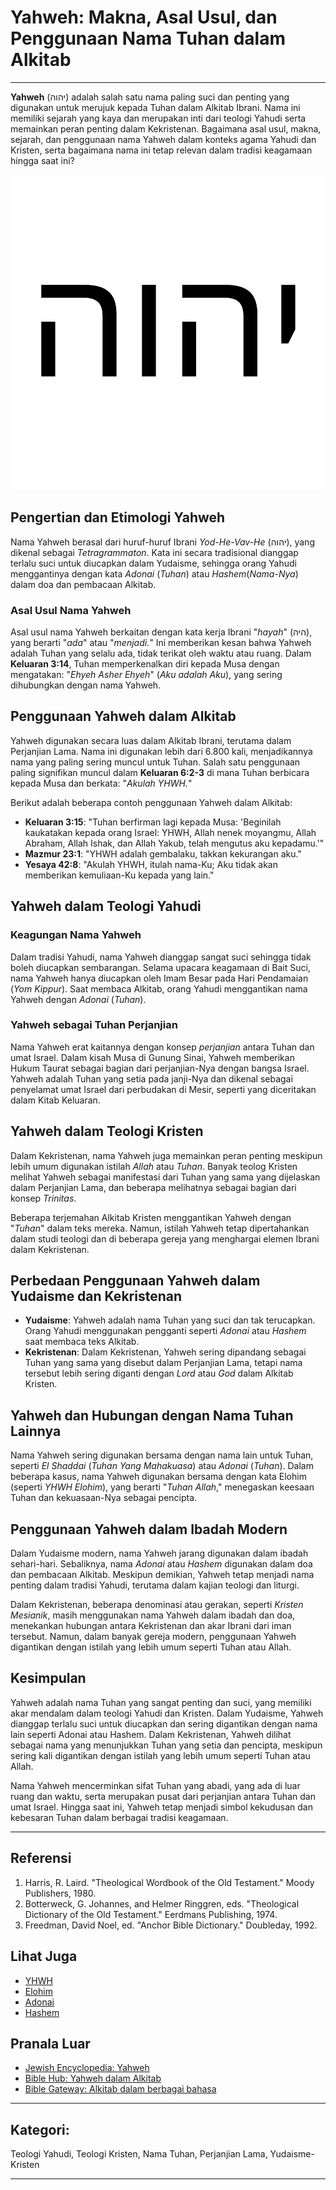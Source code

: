 # Yahweh: Makna, Asal Usul, dan Penggunaan Nama Tuhan dalam Alkitab

---

**Yahweh** (יהוה) adalah salah satu nama paling suci dan penting yang digunakan untuk merujuk kepada Tuhan dalam Alkitab Ibrani. Nama ini memiliki sejarah yang kaya dan merupakan inti dari teologi Yahudi serta memainkan peran penting dalam Kekristenan. Bagaimana asal usul, makna, sejarah, dan penggunaan nama Yahweh dalam konteks agama Yahudi dan Kristen, serta bagaimana nama ini tetap relevan dalam tradisi keagamaan hingga saat ini?

![Yahweh, nama Tuhan dalam Alkitab Ibrani dan Kristen](konten/img/nama_tuhan/YHWH.svg)

## Pengertian dan Etimologi Yahweh

Nama Yahweh berasal dari huruf-huruf Ibrani *Yod-He-Vav-He* (יהוה), yang dikenal sebagai *Tetragrammaton*. Kata ini secara tradisional dianggap terlalu suci untuk diucapkan dalam Yudaisme, sehingga orang Yahudi menggantinya dengan kata *Adonai* (*Tuhan*) atau *Hashem*(*Nama-Nya*) dalam doa dan pembacaan Alkitab.

### Asal Usul Nama Yahweh

Asal usul nama Yahweh berkaitan dengan kata kerja Ibrani "*hayah*" (היה), yang berarti "*ada*" atau "*menjadi.*" Ini memberikan kesan bahwa Yahweh adalah Tuhan yang selalu ada, tidak terikat oleh waktu atau ruang. Dalam **Keluaran 3:14**, Tuhan memperkenalkan diri kepada Musa dengan mengatakan: "*Ehyeh Asher Ehyeh*" (*Aku adalah Aku*), yang sering dihubungkan dengan nama Yahweh.

## Penggunaan Yahweh dalam Alkitab

Yahweh digunakan secara luas dalam Alkitab Ibrani, terutama dalam Perjanjian Lama. Nama ini digunakan lebih dari 6.800 kali, menjadikannya nama yang paling sering muncul untuk Tuhan. Salah satu penggunaan paling signifikan muncul dalam **Keluaran 6:2-3** di mana Tuhan berbicara kepada Musa dan berkata: "*Akulah YHWH.*"

Berikut adalah beberapa contoh penggunaan Yahweh dalam Alkitab:
- **Keluaran 3:15**: "Tuhan berfirman lagi kepada Musa: 'Beginilah kaukatakan kepada orang Israel: YHWH, Allah nenek moyangmu, Allah Abraham, Allah Ishak, dan Allah Yakub, telah mengutus aku kepadamu.'"
- **Mazmur 23:1**: "YHWH adalah gembalaku, takkan kekurangan aku."
- **Yesaya 42:8**: "Akulah YHWH, itulah nama-Ku; Aku tidak akan memberikan kemuliaan-Ku kepada yang lain."

## Yahweh dalam Teologi Yahudi

### Keagungan Nama Yahweh

Dalam tradisi Yahudi, nama Yahweh dianggap sangat suci sehingga tidak boleh diucapkan sembarangan. Selama upacara keagamaan di Bait Suci, nama Yahweh hanya diucapkan oleh Imam Besar pada Hari Pendamaian (*Yom Kippur*). Saat membaca Alkitab, orang Yahudi menggantikan nama Yahweh dengan *Adonai* (*Tuhan*).

### Yahweh sebagai Tuhan Perjanjian

Nama Yahweh erat kaitannya dengan konsep *perjanjian* antara Tuhan dan umat Israel. Dalam kisah Musa di Gunung Sinai, Yahweh memberikan Hukum Taurat sebagai bagian dari perjanjian-Nya dengan bangsa Israel. Yahweh adalah Tuhan yang setia pada janji-Nya dan dikenal sebagai penyelamat umat Israel dari perbudakan di Mesir, seperti yang diceritakan dalam Kitab Keluaran.

## Yahweh dalam Teologi Kristen

Dalam Kekristenan, nama Yahweh juga memainkan peran penting meskipun lebih umum digunakan istilah *Allah* atau *Tuhan*. Banyak teolog Kristen melihat Yahweh sebagai manifestasi dari Tuhan yang sama yang dijelaskan dalam Perjanjian Lama, dan beberapa melihatnya sebagai bagian dari konsep *Trinitas*.

Beberapa terjemahan Alkitab Kristen menggantikan Yahweh dengan "*Tuhan*" dalam teks mereka. Namun, istilah Yahweh tetap dipertahankan dalam studi teologi dan di beberapa gereja yang menghargai elemen Ibrani dalam Kekristenan.

## Perbedaan Penggunaan Yahweh dalam Yudaisme dan Kekristenan

- **Yudaisme**: Yahweh adalah nama Tuhan yang suci dan tak terucapkan. Orang Yahudi menggunakan pengganti seperti *Adonai* atau *Hashem* saat membaca teks Alkitab.
- **Kekristenan**: Dalam Kekristenan, Yahweh sering dipandang sebagai Tuhan yang sama yang disebut dalam Perjanjian Lama, tetapi nama tersebut lebih sering diganti dengan *Lord* atau *God* dalam Alkitab Kristen.

## Yahweh dan Hubungan dengan Nama Tuhan Lainnya

Nama Yahweh sering digunakan bersama dengan nama lain untuk Tuhan, seperti *El Shaddai* (*Tuhan Yang Mahakuasa*) atau *Adonai* (*Tuhan*). Dalam beberapa kasus, nama Yahweh digunakan bersama dengan kata Elohim (seperti *YHWH Elohim*), yang berarti "*Tuhan Allah*," menegaskan keesaan Tuhan dan kekuasaan-Nya sebagai pencipta.

## Penggunaan Yahweh dalam Ibadah Modern

Dalam Yudaisme modern, nama Yahweh jarang digunakan dalam ibadah sehari-hari. Sebaliknya, nama *Adonai* atau *Hashem* digunakan dalam doa dan pembacaan Alkitab. Meskipun demikian, Yahweh tetap menjadi nama penting dalam tradisi Yahudi, terutama dalam kajian teologi dan liturgi.

Dalam Kekristenan, beberapa denominasi atau gerakan, seperti *Kristen Mesianik*, masih menggunakan nama Yahweh dalam ibadah dan doa, menekankan hubungan antara Kekristenan dan akar Ibrani dari iman tersebut. Namun, dalam banyak gereja modern, penggunaan Yahweh digantikan dengan istilah yang lebih umum seperti Tuhan atau Allah.

## Kesimpulan

Yahweh adalah nama Tuhan yang sangat penting dan suci, yang memiliki akar mendalam dalam teologi Yahudi dan Kristen. Dalam Yudaisme, Yahweh dianggap terlalu suci untuk diucapkan dan sering digantikan dengan nama lain seperti Adonai atau Hashem. Dalam Kekristenan, Yahweh dilihat sebagai nama yang menunjukkan Tuhan yang setia dan pencipta, meskipun sering kali digantikan dengan istilah yang lebih umum seperti Tuhan atau Allah.

Nama Yahweh mencerminkan sifat Tuhan yang abadi, yang ada di luar ruang dan waktu, serta merupakan pusat dari perjanjian antara Tuhan dan umat Israel. Hingga saat ini, Yahweh tetap menjadi simbol kekudusan dan kebesaran Tuhan dalam berbagai tradisi keagamaan.

---

## Referensi
1. Harris, R. Laird. "Theological Wordbook of the Old Testament." Moody Publishers, 1980.
2. Botterweck, G. Johannes, and Helmer Ringgren, eds. "Theological Dictionary of the Old Testament." Eerdmans Publishing, 1974.
3. Freedman, David Noel, ed. "Anchor Bible Dictionary." Doubleday, 1992.

## Lihat Juga
- [YHWH](konten/kategori/nama_tuhan/YHWH.md)
- [Elohim](konten/kategori/nama_tuhan/elohim.md)
- [Adonai](konten/kategori/nama_tuhan/adonai.md)
- [Hashem](konten/kategori/nama_tuhan/hashem.md)

## Pranala Luar
- [Jewish Encyclopedia: Yahweh](http://www.jewishencyclopedia.com/articles/11305-yahweh)
- [Bible Hub: Yahweh dalam Alkitab](https://biblehub.com/)
- [Bible Gateway: Alkitab dalam berbagai bahasa](https://www.biblegateway.com/)

---

## Kategori:
Teologi Yahudi, Teologi Kristen, Nama Tuhan, Perjanjian Lama, Yudaisme-Kristen

---